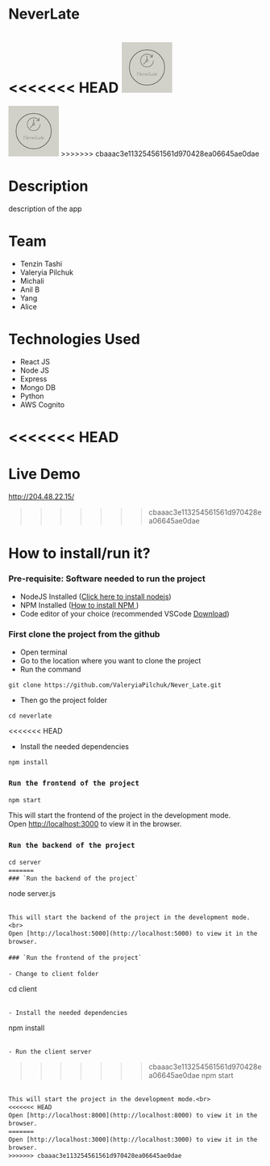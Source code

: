 # NeverLate

<<<<<<< HEAD
<img src="src/static/NeverLate-logos.jpeg" width="100" height="100">
=======
<img src="client/src/static/NeverLate-logos.jpeg" width="100" height="100">
>>>>>>> cbaaac3e113254561561d970428ea06645ae0dae

# Description

description of the app

# Team

- Tenzin Tashi
- Valeryia Pilchuk
- Michali
- Anil B
- Yang
- Alice

# Technologies Used

- React JS
- Node JS
- Express
- Mongo DB
- Python
- AWS Cognito

<<<<<<< HEAD
=======
# Live Demo
<a href="http://204.48.22.15/">http://204.48.22.15/</a>

>>>>>>> cbaaac3e113254561561d970428ea06645ae0dae
# How to install/run it?

### Pre-requisite: Software needed to run the project

- NodeJS Installed (<a href="https://nodejs.org/en/download/">Click here to install nodejs</a>)
- NPM Installed (<a href="https://docs.npmjs.com/downloading-and-installing-node-js-and-npm">How to install NPM </a>)
- Code editor of your choice (recommended VSCode <a href="https://code.visualstudio.com">Download</a>)

### First clone the project from the github

- Open terminal
- Go to the location where you want to clone the project
- Run the command

```
git clone https://github.com/ValeryiaPilchuk/Never_Late.git
```

- Then go the project folder

```
cd neverlate
```

<<<<<<< HEAD
- Install the needed dependencies

```
npm install
```

### `Run the frontend of the project`

```
npm start
```

This will start the frontend of the project in the development mode.<br>
Open [http://localhost:3000](http://localhost:3000) to view it in the browser.

### `Run the backend of the project`

```
cd server
=======
### `Run the backend of the project`

```
node server.js
```

This will start the backend of the project in the development mode.<br>
Open [http://localhost:5000](http://localhost:5000) to view it in the browser.

### `Run the frontend of the project`

- Change to client folder

```
cd client
```

- Install the needed dependencies

```
npm install
```

- Run the client server

```
>>>>>>> cbaaac3e113254561561d970428ea06645ae0dae
npm start
```

This will start the project in the development mode.<br>
<<<<<<< HEAD
Open [http://localhost:8000](http://localhost:8000) to view it in the browser.
=======
Open [http://localhost:3000](http://localhost:3000) to view it in the browser.
>>>>>>> cbaaac3e113254561561d970428ea06645ae0dae
